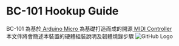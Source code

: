 # BC-101 Hookup Guide
BC-101 為基於[ Arduino Micro ](https://store.arduino.cc/usa/arduino-micro)為基礎打造而成的開源[ MIDI Controller ](https://en.wikipedia.org/wiki/MIDI_controller)<br>
本文件將會簡述本裝置的硬體組裝說明及韌體燒錄步驟
![GitHub Logo](https://mainnolab.files.wordpress.com/2021/05/bc-101_original.png?w=1024)

